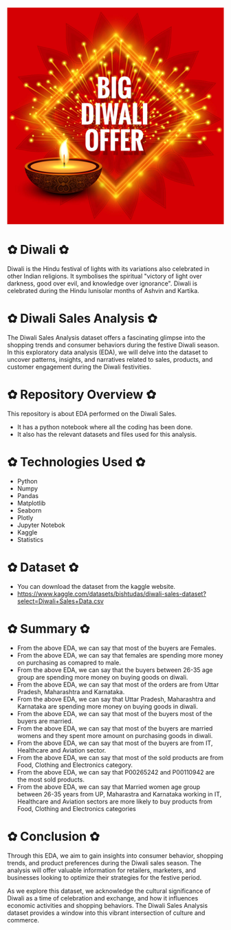 ![Image Alt Text](https://github.com/GayasuddinMohd/Diwali_Sales_Analysis/blob/main/Diwali%20Sales%20Image.jpg?raw=true)

# ✿  Diwali  ✿
Diwali is the Hindu festival of lights with its variations also celebrated in other Indian religions. It symbolises the spiritual "victory of light over darkness, good over evil, and knowledge over ignorance". Diwali is celebrated during the Hindu lunisolar months of Ashvin and Kartika.

# ✿  Diwali Sales Analysis  ✿
The Diwali Sales Analysis dataset offers a fascinating glimpse into the shopping trends and consumer behaviors during the festive Diwali season. In this exploratory data analysis (EDA), we will delve into the dataset to uncover patterns, insights, and narratives related to sales, products, and customer engagement during the Diwali festivities.

# ✿  Repository Overview  ✿
This repository is about EDA performed on the Diwali Sales.
   - It has a python notebook where all the coding has been done.
   - It also has the relevant datasets and files used for this analysis.

# ✿  Technologies Used  ✿
* Python
* Numpy
* Pandas
* Matplotlib
* Seaborn
* Plotly
* Jupyter Notebok
* Kaggle
* Statistics

# ✿  Dataset  ✿
* You can download the dataset from the kaggle website.
* https://www.kaggle.com/datasets/bishtudas/diwali-sales-dataset?select=Diwali+Sales+Data.csv

# ✿  Summary  ✿
* From the above EDA, we can say that most of the buyers are Females.
* From the above EDA, we can say that females are spending more money on purchasing as comapred to male.
* From the above EDA, we can say that the buyers between 26-35 age group are spending more money on buying goods on diwali.
* From the above EDA, we can say that most of the orders are from Uttar Pradesh, Maharashtra and Karnataka.
* From the above EDA, we can say that Uttar Pradesh, Maharashtra and Karnataka are spending more money on buying goods in diwali.
* From the above EDA, we can say that most of the buyers most of the buyers are married.
* From the above EDA, we can say that most of the buyers are married womens and they spent more amount on purchasing goods in diwali.
* From the above EDA, we can say that most of the buyers are from IT, Healthcare and Aviation sector.
* From the above EDA, we can say that most of the sold products are from Food, Clothing and Electronics category.
* From the above EDA, we can say that P00265242 and P00110942 are the most sold products.
* From the above EDA, we can say that Married women age group between 26-35 years from UP, Maharastra and Karnataka working in IT, Healthcare and Aviation sectors are more likely to buy products from Food, Clothing and Electronics categories

# ✿  Conclusion  ✿
Through this EDA, we aim to gain insights into consumer behavior, shopping trends, and product preferences during the Diwali sales season. The analysis will offer valuable information for retailers, marketers, and businesses looking to optimize their strategies for the festive period.

As we explore this dataset, we acknowledge the cultural significance of Diwali as a time of celebration and exchange, and how it influences economic activities and shopping behaviors. The Diwali Sales Analysis dataset provides a window into this vibrant intersection of culture and commerce.






























